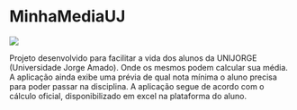 # MinhaMediaUJ
![](https://s8.gifyu.com/images/screen-capture202c9d5718568ade.gif)

Projeto desenvolvido para facilitar a vida dos alunos da UNIJORGE (Universidade Jorge Amado). Onde os mesmos podem calcular sua média.
A aplicação ainda exibe uma prévia de qual nota mínima o aluno precisa para poder passar na disciplina.
A aplicação segue de acordo com o cálculo oficial, disponibilizado em excel na plataforma do aluno.
